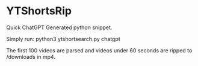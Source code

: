 # YTShortsRip
Quick ChatGPT Generated python snippet.  

Simply run: python3 ytshortsearch.py chatgpt

The first 100 videos are parsed and videos under 60 seconds are ripped to /downloads in mp4. 
